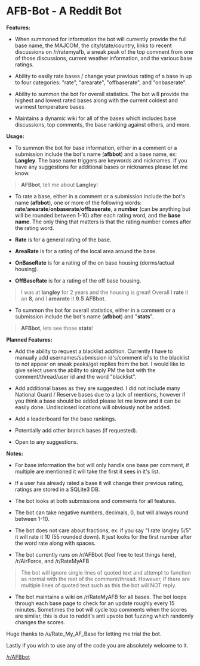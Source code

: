 # AFB-Bot  - A Reddit Bot

**Features:**

* When summoned for information the bot will currently provide the full base name, the MAJCOM, the city/state/country, links to recent discussions on /r/ratemyafb, a sneak peak of the top comment from one of those discussions, current weather information, and the various base ratings.

* Ability to easily rate bases / change your previous rating of a base in up to four categories: "rate", "arearate", "offbaserate", and "onbaserate". 

* Ability to summon the bot for overall statistics. The bot will provide the highest and lowest rated bases along with the current coldest and warmest temperature bases. 

* Maintains a dynamic wiki for all of the bases which includes base discussions, top comments, the base ranking against others, and more.

**Usage:**

- To summon the bot for base information, either in a comment or a submission include the bot's name (**afbbot**) and a base name, ex: **Langley**. The base name triggers are keywords and nicknames. If you have any suggestions for additional bases or nicknames please let me know.
> **AFBbot**, tell me about **Langley**!

- To rate a base, either in a comment or a submission include the bot's name (**afbbot**), one or more of the following words: **rate**/**arearate**/**onbaserate**/**offbaserate**, a **number** (can be anything but will be rounded between 1-10) after each rating word, and the **base name**. The only thing that matters is that the rating number comes after the rating word.

- **Rate** is for a general rating of the base. 

- **AreaRate** is for a rating of the local area around the base.

- **OnBaseRate** is for a rating of the on base housing (dorms/actual housing).

- **OffBaseRate** is for a rating of the off base housing.

>I was at **langley** for 2 years and the housing is great! Overall I **rate** it an **8**, and I **arearate** it **9.5** **AFBbot**.

- To summon the bot for overall statistics, either in a comment or a submission include the bot's name (**afbbot**) and "**stats**".

>**AFBbot**, lets see those **stats**!

**Planned Features:**

- Add the ability to request a blacklist addition. Currently I have to manually add usernames/submission id's/comment id's to the blacklist to not appear on sneak peaks/get replies from the bot. I would like to give select users the ability to simply PM the bot with the comment/thread/user id and the word "blacklist".

- Add additional bases as they are suggested. I did not include many National Guard / Reserve bases due to a lack of mentions, however if you think a base should be added please let me know and it can be easily done. Undisclosed locations will obviously not be added.

- Add a leaderboard for the base rankings.

- Potentially add other branch bases (if requested).

- Open to any suggestions.

**Notes:**

- For base information the bot will only handle one base per comment, if multiple are mentioned it will take the first it sees in it's list.

- If a user has already rated a base it will change their previous rating, ratings are stored in a SQLite3 DB.

- The bot looks at both submissions and comments for all features.

- The bot can take negative numbers, decimals, 0, but will always round between 1-10. 

- The bot does not care about fractions, ex: if you say "I rate langley 5/5" it will rate it 10 (55 rounded down).  It just looks for the first number after the word rate along with spaces.

- The bot currently runs on /r/AFBbot (feel free to test things here), /r/AirForce, and /r/RateMyAFB

>The bot will ignore single lines of quoted text and attempt to function as normal with the rest of the comment/thread.
>However, if there are multiple lines of quoted text such as this the bot will NOT reply.

- The bot maintains a wiki on /r/RateMyAFB for all bases. The bot loops through each base page to check for an update roughly every 15 minutes. Sometimes the bot will cycle top comments when the scores are similar, this is due to reddit's anti upvote bot fuzzing which randomly changes the scores.

Huge thanks to /u/Rate_My_AF_Base for letting me trial the bot.

Lastly if you wish to use any of the code you are absolutely welcome to it.

[/r/AFBbot](https://www.reddit.com/r/AFBbot/)
